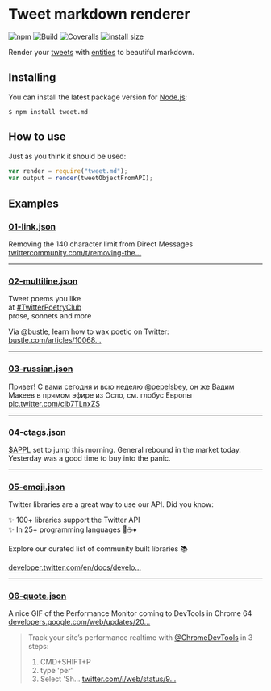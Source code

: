 # Tweet markdown renderer

[![npm](https://img.shields.io/npm/v/tweet.md.svg)](https://www.npmjs.com/package/tweet.md)
[![Build](https://img.shields.io/github/workflow/status/silentroach/tweet.md/Test.svg)](https://github.com/silentroach/tweet.md/actions?query=workflow%3ATest)
[![Coveralls](https://img.shields.io/coveralls/silentroach/tweet.md.svg?label=coverage)](https://coveralls.io/r/silentroach/tweet.md)
[![install size](https://packagephobia.now.sh/badge?p=tweet.md)](https://packagephobia.now.sh/result?p=tweet.md)

Render your [tweets](https://dev.twitter.com/overview/api/tweets) with [entities](https://dev.twitter.com/overview/api/entities) to beautiful markdown.

## Installing

You can install the latest package version for [Node.js](https://nodejs.org):

```
$ npm install tweet.md
```

## How to use

Just as you think it should be used:

```js
var render = require("tweet.md");
var output = render(tweetObjectFromAPI);
```

## Examples

<!-- CUT -->

### [01-link.json](examples/01-link.json)

Removing the 140 character limit from Direct Messages [twittercommunity.com/t/removing-the…](https://t.co/h0I2M3P2vm "https://twittercommunity.com/t/removing-the-140-character-limit-from-direct-messages/41348/")

---

### [02-multiline.json](examples/02-multiline.json)

Tweet poems you like  
at [#TwitterPoetryClub](https://twitter.com/search?q=%23TwitterPoetryClub)  
prose, sonnets and more

Via [@bustle](https://twitter.com/bustle "Bustle"), learn how to wax poetic on Twitter: [bustle.com/articles/10068…](http://t.co/vItyyGqX7R "http://www.bustle.com/articles/100683-twitterpoetryclub-members-share-their-love-of-poetry-in-140-characters-or-less")

---

### [03-russian.json](examples/03-russian.json)

Привет! С вами сегодня и всю неделю [@pepelsbey](https://twitter.com/pepelsbey "Вадим Макеев"), он же Вадим Макеев в прямом эфире из Осло, см. глобус Европы [pic.twitter.com/clb7TLnxZS](http://t.co/clb7TLnxZS)

---

### [04-ctags.json](examples/04-ctags.json)

[\$APPL](https://twitter.com/search?q=%23APPL&src=ctag) set to jump this morning. General rebound in the market today. Yesterday was a good time to buy into the panic.

---

### [05-emoji.json](examples/05-emoji.json)

Twitter libraries are a great way to use our API. Did you know:

✨ 100+ libraries support the Twitter API  
✨ In 25+ programming languages 🐍☕️♦️

Explore our curated list of community built libraries 📚

[developer.twitter.com/en/docs/develo…](https://t.co/mgXiWmt9SY "https://developer.twitter.com/en/docs/developer-utilities/twitter-libraries")

---

### [06-quote.json](examples/06-quote.json)

A nice GIF of the Performance Monitor coming to DevTools in Chrome 64 [developers.google.com/web/updates/20…](https://t.co/2xpId3DFro "https://developers.google.com/web/updates/2017/11/devtools-release-notes#perf-monitor")

> Track your site’s performance realtime with [@ChromeDevTools](https://twitter.com/ChromeDevTools "Chrome DevTools") in 3 steps:
>
> 1. CMD+SHIFT+P
> 2. type 'per'
> 3. Select 'Sh… [twitter.com/i/web/status/9…](https://t.co/UVvpIlCkrk "https://twitter.com/i/web/status/936661298603089920")
